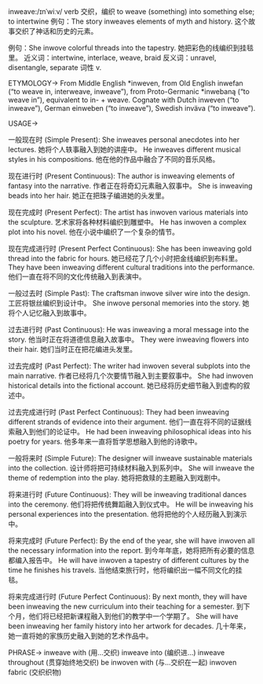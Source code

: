 inweave:/ɪnˈwiːv/
verb
交织，编织
to weave (something) into something else; to intertwine
例句：The story inweaves elements of myth and history.  这个故事交织了神话和历史的元素。

例句：She inwove colorful threads into the tapestry. 她把彩色的线编织到挂毯里。
近义词：intertwine, interlace, weave, braid
反义词：unravel, disentangle, separate
词性 v.


ETYMOLOGY->
From Middle English *inweven, from Old English inwefan (“to weave in, interweave, inweave”), from Proto-Germanic *inwebaną (“to weave in”), equivalent to in- + weave. Cognate with Dutch inweven (“to inweave”), German einweben (“to inweave”), Swedish inväva (“to inweave”).


USAGE->

一般现在时 (Simple Present):
She inweaves personal anecdotes into her lectures. 她将个人轶事融入到她的讲座中。
He inweaves different musical styles in his compositions. 他在他的作品中融合了不同的音乐风格。

现在进行时 (Present Continuous):
The author is inweaving elements of fantasy into the narrative. 作者正在将奇幻元素融入叙事中。
She is inweaving beads into her hair. 她正在把珠子编进她的头发里。

现在完成时 (Present Perfect):
The artist has inwoven various materials into the sculpture. 艺术家将各种材料编织到雕塑中。
He has inwoven a complex plot into his novel. 他在小说中编织了一个复杂的情节。

现在完成进行时 (Present Perfect Continuous):
She has been inweaving gold thread into the fabric for hours. 她已经花了几个小时把金线编织到布料里。
They have been inweaving different cultural traditions into the performance. 他们一直在将不同的文化传统融入到表演中。

一般过去时 (Simple Past):
The craftsman inwove silver wire into the design. 工匠将银丝编织到设计中。
She inwove personal memories into the story. 她将个人记忆融入到故事中。

过去进行时 (Past Continuous):
He was inweaving a moral message into the story. 他当时正在将道德信息融入故事中。
They were inweaving flowers into their hair. 她们当时正在把花编进头发里。

过去完成时 (Past Perfect):
The writer had inwoven several subplots into the main narrative. 作者已经将几个次要情节融入到主要叙事中。
She had inwoven historical details into the fictional account. 她已经将历史细节融入到虚构的叙述中。

过去完成进行时 (Past Perfect Continuous):
They had been inweaving different strands of evidence into their argument.  他们一直在将不同的证据线索融入到他们的论证中。
He had been inweaving philosophical ideas into his poetry for years. 他多年来一直将哲学思想融入到他的诗歌中。

一般将来时 (Simple Future):
The designer will inweave sustainable materials into the collection. 设计师将把可持续材料融入到系列中。
She will inweave the theme of redemption into the play. 她将把救赎的主题融入到戏剧中。

将来进行时 (Future Continuous):
They will be inweaving traditional dances into the ceremony. 他们将把传统舞蹈融入到仪式中。
He will be inweaving his personal experiences into the presentation. 他将把他的个人经历融入到演示中。

将来完成时 (Future Perfect):
By the end of the year, she will have inwoven all the necessary information into the report. 到今年年底，她将把所有必要的信息都编入报告中。
He will have inwoven a tapestry of different cultures by the time he finishes his travels. 当他结束旅行时，他将编织出一幅不同文化的挂毯。


将来完成进行时 (Future Perfect Continuous):
By next month, they will have been inweaving the new curriculum into their teaching for a semester. 到下个月，他们将已经把新课程融入到他们的教学中一个学期了。
She will have been inweaving her family history into her artwork for decades.  几十年来，她一直将她的家族历史融入到她的艺术作品中。


PHRASE->
inweave with (用...交织)
inweave into (编织进...)
inweave throughout (贯穿始终地交织)
be inwoven with (与...交织在一起)
inwoven fabric (交织织物)
